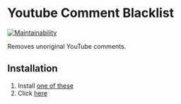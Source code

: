 # Youtube Comment Blacklist

[![Maintainability](https://api.codeclimate.com/v1/badges/02e428a18d320e626bce/maintainability)](https://codeclimate.com/github/NatoBoram/youtube-comment-blacklist/maintainability)

Removes unoriginal YouTube comments.

## Installation

1. Install [one of these](https://github.com/OpenUserJS/OpenUserJS.org/wiki/Userscript-Beginners-HOWTO#how-do-i-get-going)
2. Click [here](https://github.com/NatoBoram/youtube-comment-blacklist/raw/master/youtube-comment-blacklist.user.js)
